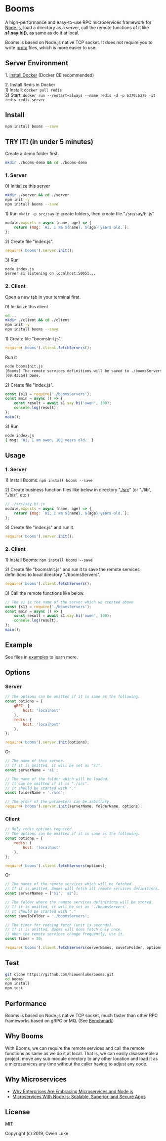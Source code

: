 
# Booms

A high-performance and easy-to-use RPC microservices framework for [Node.js](https://nodejs.org), load a directory as a server, call the remote functions of it like **s1.say.hi()**, as same as do it at local. 

Booms is based on Node.js native TCP socket. It does not require you to write [proto](https://developers.google.com/protocol-buffers/docs/proto3) files, which is more easier to use.

## Server Environment

1\. [Install Docker](https://docs.docker.com/v17.09/engine/installation/#supported-platforms) (Docker CE recommended)

2\. Install Redis in Docker  
1\) Install: `docker pull redis`  
2\) Start: `docker run --restart=always --name redis -d -p 6379:6379 -it redis redis-server`   

## Install

```sh
npm install booms --save
```

## TRY IT! (in under 5 minutes)

Create a demo folder first.

```sh
mkdir ./booms-demo && cd ./booms-demo
```

### 1. Server

0\) Initialize this server

```sh
mkdir ./server && cd ./server
npm init -y
npm install booms --save
```

1\) Run `mkdir -p src/say` to create folders, then create file "./src/say/hi.js"

```js
module.exports = async (name, age) => {
    return {msg: `Hi, I am ${name}, ${age} years old.`};
};
```

2\) Create file "index.js".

```js
require('booms').server.init();
```

3\) Run

```sh
node index.js
Server s1 listening on localhost:50051...
```

### 2. Client

Open a new tab in your terminal first.

0\) Initialize this client

```sh
cd ..
mkdir ./client && cd ./client
npm init -y
npm install booms --save
```

1\) Create file "boomsInit.js".

```js
require('booms').client.fetchServers();
```

Run it

```sh
node boomsInit.js
[Booms] The remote services definitions will be saved to ./boomsServers
[09:43:54] Done.
```

2\) Create file "index.js".

```js
const {s1} = require('./boomsServers');
const main = async () => {
    const result = await s1.say.hi('owen', 100);
    console.log(result);
};
main();
```

3\) Run

```sh
node index.js
{ msg: 'Hi, I am owen, 100 years old.' }
```

## Usage

### 1\. Server

1\) Install Booms: `npm install booms --save`

2\) Create business function files like below in directory "[./src](./examples/server1/src)" (or "./lib", "./biz", etc.)

```js
// ./src/say.hi.js
module.exports = async (name, age) => {
    return {msg: `Hi, I am ${name}, ${age} years old.`};
};
```
3\) Create file "index.js" and run it.

```js
require('booms').server.init();
```

### 2\. Client

1\) Install Booms: `npm install booms --save`

2\) Create file "boomsInit.js" and run it to save the remote services definitions to local directory "./boomsServers".

```js
require('booms').client.fetchServers();
```

3\) Call the remote functions like below.

```js
// The s1 is the name of the server which we created above
const {s1} = require('./boomsServers');
const main = async () => {
    const result = await s1.say.hi('owen', 100);
    console.log(result);
};
main();
```

## Example

See files in [examples](./examples) to learn more.

## Options

### Server

```js
// The options can be omitted if it is same as the following.
const options = {
    gRPC: {
        host: 'localhost'
    },
    redis: {
        host: 'localhost'
    },
};

require('booms').server.init(options);
```

Or

```js
// The name of this server.
// If it is omitted, it will be set as "s1".
const serverName = 's1';

// The name of the folder which will be loaded.
// It can be omitted if it is "./src".
// It should be started with "."
const folderName = './src'; 

// The order of the parameters can be arbitrary.
require('booms').server.init(serverName, folderName, options);
```

### Client

```js
// Only redis options required. 
// The options can be omitted if it is same as the following.
const options = {
    redis: {
        host: 'localhost'
    },
};

require('booms').client.fetchServers(options);
```

Or

```js
// The names of the remote services which will be fetched.
// If it is omitted, Booms will fetch all remote services definitions.
const serverNames = ['s1', 's2']; 

// The folder where the remote services definitions will be stored.
// If it is omitted, it will be set as './boomsServers'.
// It should be started with "."
const saveToFolder = './boomsServers'; 

// The timer for redoing fetch (unit is seconds).
// If it is omitted, Booms will does fetch only once.
// When the remote services change frequently, use it.
const timer = 30;

require('booms').client.fetchServers(serverNames, saveToFolder, options, timer);
```

## Test

```sh
git clone https://github.com/hiowenluke/booms.git
cd booms
npm install
npm test
```

## Performance

Booms is based on Node.js native TCP socket, much faster than other RPC frameworks based on gRPC or MQ. (See [Benchmark](https://github.com/hiowenluke/rpc-frameworks-performance-pk))

## Why Booms

With Booms, we can require the remote services and call the remote functions as same as we do it at local. That is, we can  easily disassemble a project, move any sub module directory to any other location and load it as a microservices any time without the caller having to adjust any code. 

## Why Microservices

* [Why Enterprises Are Embracing Microservices and Node.js](https://thenewstack.io/enterprises-embracing-microservices-node-js/)
* [Microservices With Node.js: Scalable, Superior, and Secure Apps](https://dzone.com/articles/microservices-with-nodejs-scalable-superior-and-se)

## License

[MIT](LICENSE)

Copyright (c) 2019, Owen Luke

